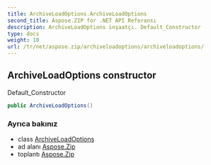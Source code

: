```yaml
---
title: ArchiveLoadOptions.ArchiveLoadOptions
second_title: Aspose.ZIP for .NET API Referansı
description: ArchiveLoadOptions inşaatçı. Default_Constructor
type: docs
weight: 10
url: /tr/net/aspose.zip/archiveloadoptions/archiveloadoptions/
---
```

## ArchiveLoadOptions constructor

Default_Constructor

```csharp
public ArchiveLoadOptions()
```

### Ayrıca bakınız

* class [ArchiveLoadOptions](../)
* ad alanı [Aspose.Zip](../../archiveloadoptions/)
* toplantı [Aspose.Zip](../../../)



